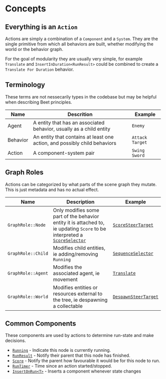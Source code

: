 # Concepts
<!-- keep all code references in sync with docs please -->

## Everything is an `Action`

Actions are simply a combination of a `Component` and a `System`. They are the single primitive from which all behaviors are built, whether modifying the world or the behavior graph.

For the goal of modularity they are usually very simple, for example `Translate` and `InsertInDuration<RunResult>` could be combined to create a `Translate For Duration` behavior.

## Terminology

These terms are not nessecarily types in the codebase but may be helpful when describing Beet principles.

| Name     | Descrition                                                                | Example         |
| -------- | ------------------------------------------------------------------------- | --------------- |
| Agent    | A entity that has an associated behavior, usually as a child entity       | `Enemy`         |
| Behavior | An entity that contains at least one action, and possibly child behaviors | `Attack Target` |
| Action   | A component-system pair                                                   | `Swing Sword`   |

## Graph Roles

Actions can be categorized by what parts of the scene graph they mutate. This is just metadata and has no actual effect.

| Name               | Description                                                                                                                                 | Example                                      |
| ------------------ | ------------------------------------------------------------------------------------------------------------------------------------------- | -------------------------------------------- |
| `GraphRole::Node`  | Only modifies some part of the behavior entity it is attached to, ie updating `Score` to be interpreted a [`ScoreSelector`][score-selector] | [`ScoreSteerTarget`][score-steer-target]     |
| `GraphRole::Child` | Modifies child entities, ie adding/removing `Running`                                                                                       | [`SequenceSelector`][sequence]               |
| `GraphRole::Agent` | Modifies the associated agent, ie movement                                                                                                  | [`Translate`][translate]                     |
| `GraphRole::World` | Modifies entities or resources external to the tree, ie despawning a collectable                                                            | [`DespawnSteerTarget`][despawn-steer-target] |

## Common Components

These components are used by actions to determine run-state and make decisions.

- [`Running`][running] - Indicate this node is currently running.
- [`RunResult`][run-result] - Notify their parent that this node has finished.
- [`Score`][score] - Notify the parent how favourable it would be for this node to run.
- [`RunTimer`][run-timer] - Time since an action started/stopped.
- [`InsertOnRun<T>`][insert-on-run] - Inserts a component whenever state changes


[translate]:https://github.com/mrchantey/beet/blob/main/crates/beet_core/src/core_module/translate.rs
[score-selector]:https://github.com/mrchantey/beet/blob/main/crates/beet_ecs/src/ecs_module/selectors/score_selector.rs
[sequence]:https://github.com/mrchantey/beet/blob/main/crates/beet_ecs/src/ecs_module/selectors/sequence_selector.rs
[despawn-steer-target]::https://github.com/mrchantey/beet/blob/main/crates/beet_core/src/steering/steering_actions/despawn_steer_target.rs
[score-steer-target]:https://github.com/mrchantey/beet/blob/main/crates/beet_core/src/steering/steering_actions/score_steer_target.rs
[insert-on-run]:https://github.com/mrchantey/beet/blob/84047347bd0f1ca371503718d5cb0a0dd265709f/crates/beet_ecs/src/ecs_module/actions/lifecycle_actions.rs#L41

[running]:https://github.com/mrchantey/beet/blob/84047347bd0f1ca371503718d5cb0a0dd265709f/crates/beet_ecs/src/node/running.rs#L12-L13
[run-result]:https://github.com/mrchantey/beet/blob/84047347bd0f1ca371503718d5cb0a0dd265709f/crates/beet_ecs/src/node/running.rs#L32
[score]:https://github.com/mrchantey/beet/blob/84047347bd0f1ca371503718d5cb0a0dd265709f/crates/beet_ecs/src/node/score.rs#L32
[run-timer]:https://github.com/mrchantey/beet/blob/84047347bd0f1ca371503718d5cb0a0dd265709f/crates/beet_ecs/src/node/run_timer.rs